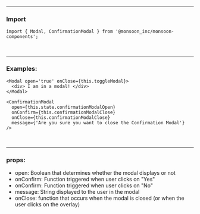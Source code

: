------

### Import

```
import { Modal, ConfirmationModal } from '@monsoon_inc/monsoon-components';
```
&nbsp;

-------

### Examples:
```
<Modal open='true' onClose={this.toggleModal}>
  <div> I am in a modal! </div>
</Modal>

<ConfirmationModal
  open={this.state.confirmationModalOpen}
  onConfirm={this.confirmationModalClose}
  onClose={this.confirmationModalClose}
  message={'Are you sure you want to close the Confirmation Modal'}
/>
```
&nbsp;

-------

### props:
- open: Boolean that determines whether the modal displays or not
- onConfirm: Function triggered when user clicks on "Yes"
- onConfirm: Function triggered when user clicks on "No"
- message: String displayed to the user in the modal
- onClose: function that occurs when the modal is closed (or when the user clicks on the overlay)
